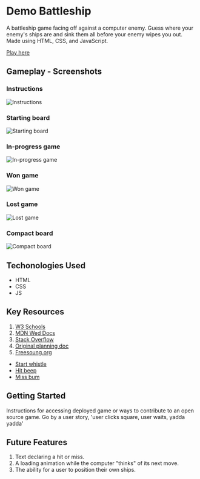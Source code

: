 # Demo Battleship

A battleship game facing off against a computer enemy.  Guess where your enemy's ships are and sink them all before your enemy wipes you out.  Made using HTML, CSS, and JavaScript.

[Play here](https://joekgilberto.github.io/battleship-project-demo/)


## Gameplay - Screenshots
### Instructions
![Instructions](/assets/screen1.png)

### Starting board
![Starting board](/assets/screen2.png)

### In-progress game
![In-progress game](/assets/screen3.png)

### Won game
![Won game](/assets/screen4.png)

### Lost game
![Lost game](/assets/screen5.png)

### Compact board
![Compact board](/assets/screen6.png)

## Techonologies Used
- HTML
- CSS
- JS


## Key Resources
1. [W3 Schools](https://www.w3schools.com/)
2. [MDN Wed Docs](https://developer.mozilla.org/en-US/)
3. [Stack Overflow](https://stackoverflow.com/)
4. [Original planning doc](./docs/planning.md)
5. [Freesoung.org](https://freesound.org/)
- [Start whistle](https://freesound.org/people/LudwigMueller/sounds/548549/)
- [Hit beep](https://freesound.org/people/Raclure/sounds/405546/)
- [Miss bum](https://freesound.org/people/plasterbrain/sounds/423169/)


## Getting Started
Instructions for accessing deployed game or ways to contribute to an open source game.  Go by a user story, 'user clicks square, user waits, yadda yadda'

## Future Features
1. Text declaring a hit or miss.
2. A loading animation while the computer "thinks" of its next move.
3. The ability for a user to position their own ships.

<!-- A README.md file with these sections:

☐ <Your game's title>: A description of your game. Background info of the game is a nice touch.

☐ Screenshot(s): Images of your actual game.

Note: if you edit your README.md on the github website editor, you can copy and paste image files directly to your markdown.

☐ Technologies Used: List of the technologies used, e.g., JavaScript, HTML, CSS...

☐ Getting Started: In this section include the link to your deployed game and any instructions you deem important.

☐ Next Steps: Planned future enhancements (icebox items).

Note: Don't underestimate the value of a well crafted README.md. The README.md introduces your project to prospective employers and forms their first impression of your work!
 -->
